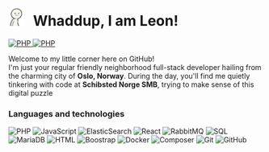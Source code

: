<!--
light-color => #f6f7eb
redish-color => #e94f37
dark-color => #393e41
-->

<h1 style="border-color: #f6f7eb;">
    <img src="./gifs/person-finger-guns-color.gif" width="32" style="margin-right: 10px;">
    Whaddup, I am Leon!
</h1>
<a href="https://github.com/LeonBerner">
    <img alt="PHP" src="https://img.shields.io/badge/-GitHub-f6f7eb?&logo=GitHub&style=plastic&logoColor=393e41">
</a>
<a href="https://www.linkedin.com/in/leon-torgersen-berner">
    <img alt="PHP" src="https://img.shields.io/badge/-LinkedIn-f6f7eb?&logo=LinkedIn&style=plastic&logoColor=393e41">
</a>
<p>
    Welcome to my little corner here on GitHub!<br/>
    I'm just your regular friendly neighborhood full-stack developer hailing from the charming city of <strong>Oslo, Norway</strong>. During the day, you'll find me quietly tinkering with code at <strong>Schibsted Norge SMB</strong>, trying to make sense of this digital puzzle
</p>
<h3>Languages and technologies</h3>
<img alt="PHP" src="https://img.shields.io/badge/-PHP-000?&logo=php&style=plastic&color=f6f7eb&logoColor=393e41">
<img alt="JavaScript" src="https://img.shields.io/badge/-JavaScript-000?&logo=JavaScript&style=plastic&color=f6f7eb&logoColor=393e41">
<img alt="ElasticSearch" src="https://img.shields.io/badge/-ElasticSearch-000?&logo=ElasticSearch&style=plastic&color=f6f7eb&logoColor=393e41">
<img alt="React" src="https://img.shields.io/badge/-React-000?&logo=React&style=plastic&color=f6f7eb&logoColor=393e41">
<img alt="RabbitMQ" src="https://img.shields.io/badge/-RabbitMQ-000?&logo=RabbitMQ&style=plastic&color=f6f7eb&logoColor=393e41">
<img alt="SQL" src="https://img.shields.io/badge/-SQL-000?&logo=MySQL&style=plastic&color=f6f7eb&logoColor=393e41">
<img alt="MariaDB" src="https://img.shields.io/badge/-MariaDB-000?&logo=mariadb&style=plastic&color=f6f7eb&logoColor=393e41">
<img alt="HTML" src="https://img.shields.io/badge/-HTML5-000?&logo=html5&style=plastic&color=f6f7eb&logoColor=393e41">
<img alt="Boostrap" src="https://img.shields.io/badge/-Bootstrap-000?&logo=bootstrap&style=plastic&color=f6f7eb&logoColor=393e41">
<img alt="Docker" src="https://img.shields.io/badge/-Docker-000?&logo=Docker&style=plastic&color=f6f7eb&logoColor=393e41">
<img alt="Composer" src="https://img.shields.io/badge/-Composer-000?&logo=Composer&style=plastic&color=f6f7eb&logoColor=393e41">
<img alt="Git" src="https://img.shields.io/badge/-Git-000?&logo=Git&style=plastic&color=f6f7eb&logoColor=393e41">
<img alt="GitHub" src="https://img.shields.io/badge/-GitHub-393e41?&logo=GitHub&style=plastic&color=f6f7eb&logoColor=393e41">
